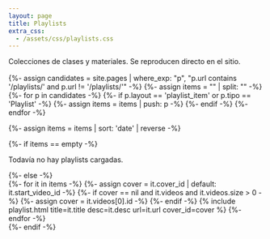 ```yaml
---
layout: page
title: Playlists
extra_css:
  - /assets/css/playlists.css
---
```


<section class="playlists container after-header">
  <p class="text-dim" style="margin:.25rem 0 1rem">
    Colecciones de clases y materiales. Se reproducen directo en el sitio.
  </p>

  {%- assign candidates = site.pages | where_exp: "p", "p.url contains '/playlists/' and p.url != '/playlists/'" -%}
  {%- assign items = "" | split: "" -%}
  {%- for p in candidates -%}
    {%- if p.layout == 'playlist_item' or p.tipo == 'Playlist' -%}
      {%- assign items = items | push: p -%}
    {%- endif -%}
  {%- endfor -%}

  {%- assign items = items | sort: 'date' | reverse -%}

  {%- if items == empty -%}
    <div class="pl-card"><p class="pl-desc">Todavía no hay playlists cargadas.</p></div>
  {%- else -%}
    <div class="pl-grid">
      {%- for it in items -%}
        {%- assign cover = it.cover_id | default: it.start_video_id -%}
        {%- if cover == nil and it.videos and it.videos.size > 0 -%}
          {%- assign cover = it.videos[0].id -%}
        {%- endif -%}
        {% include playlist.html
           title=it.title
           desc=it.desc
           url=it.url
           cover_id=cover %}
      {%- endfor -%}
    </div>
  {%- endif -%}
</section>

